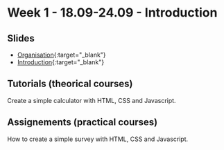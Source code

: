 # Week 1 - 18.09-24.09 - Introduction

## Slides

- [Organisation](./organisation.md){:target="_blank"}
- [Introduction](./introduction.md){:target="_blank"}

## Tutorials (theorical courses)

Create a simple calculator with HTML, CSS and Javascript.

## Assignements (practical courses)

How to create a simple survey with HTML, CSS and Javascript.
